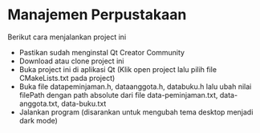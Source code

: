 # Manajemen Perpustakaan

Berikut cara menjalankan project ini

- Pastikan sudah menginstal Qt Creator Community
- Download atau clone project ini
- Buka project ini di aplikasi Qt (Klik open project lalu pilih file CMakeLists.txt pada project)
- Buka file datapeminjaman.h, dataanggota.h, databuku.h lalu ubah nilai filePath dengan path absolute dari file data-peminjaman.txt, data-anggota.txt, data-buku.txt
- Jalankan program (disarankan untuk mengubah tema desktop menjadi dark mode)
